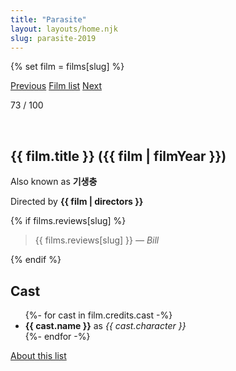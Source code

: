 ```yaml
---
title: "Parasite"
layout: layouts/home.njk
slug: parasite-2019
---
```


{% set film = films[slug] %}

<nav class="films">
  <a class="prev" href="../sink-or-swim-2018">Previous</a>
  <a href="../">Film list</a>
  <a class="next" href="../portrait-of-a-lady-on-fire-2019">Next</a>
</nav>

<p>73 / 100</p>

<article class="film">
  <div class="backdrop-and-poster">
    <img class="poster" src="../films/posters/{{ film.slug }}.jpg" alt="">
    <img class="backdrop" src="../films/backdrops/{{ film.slug }}.jpg" alt="">
  </div>

  <h1>{{ film.title }} ({{ film | filmYear }})</h1>

  <p>Also known as <strong>기생충</strong></p>

  <p class="director">
    Directed by <strong>{{ film | directors }}</strong>
  </p>

  {% if films.reviews[slug] %}
    <blockquote> 
      {{ films.reviews[slug] }} <em>— Bill</em>
    </blockquote> 
  {% endif %}

  <h2>
    Cast
  </h2>
  <ul>
    {%- for cast in film.credits.cast -%}
      <li>
        <strong>{{ cast.name }}</strong> as <em>{{ cast.character }}</em>
      </li>
    {%- endfor -%}
  </ul>
</article>
<footer>
  <a href="../about">About this list</a>
</footer>
